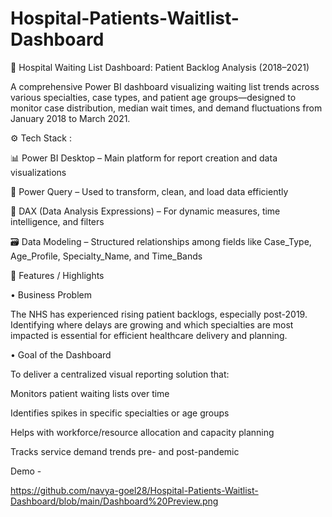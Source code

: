 # Hospital-Patients-Waitlist-Dashboard
🏥 Hospital Waiting List Dashboard: Patient Backlog Analysis (2018–2021)

A comprehensive Power BI dashboard visualizing waiting list trends across various specialties, case types, and patient age groups—designed to monitor case distribution, median wait times, and demand fluctuations from January 2018 to March 2021.

⚙️ Tech Stack :

📊 Power BI Desktop – Main platform for report creation and data visualizations

🔁 Power Query – Used to transform, clean, and load data efficiently

🧠 DAX (Data Analysis Expressions) – For dynamic measures, time intelligence, and filters

🗃 Data Modeling – Structured relationships among fields like Case_Type, Age_Profile, Specialty_Name, and Time_Bands


🌟 Features / Highlights

• Business Problem

The NHS has experienced rising patient backlogs, especially post-2019. Identifying where delays are growing and which specialties are most impacted is essential for efficient healthcare delivery and planning.

• Goal of the Dashboard

To deliver a centralized visual reporting solution that:

Monitors patient waiting lists over time

Identifies spikes in specific specialties or age groups

Helps with workforce/resource allocation and capacity planning

Tracks service demand trends pre- and post-pandemic


Demo - 

https://github.com/navya-goel28/Hospital-Patients-Waitlist-Dashboard/blob/main/Dashboard%20Preview.png
